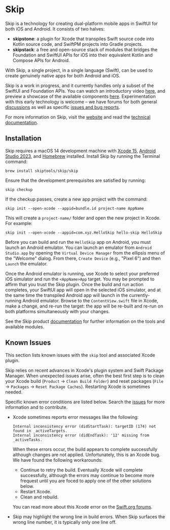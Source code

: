 # Skip

Skip is a technology for creating dual-platform mobile apps in SwiftUI for both iOS and Android. It consists of two halves:

- **skipstone**: a plugin for Xcode that transpiles Swift source code into Kotlin source code, and SwiftPM projects into Gradle projects.
- **skipstack**: a free and open-source stack of modules that bridges the Foundation and SwiftUI APIs for iOS into their equivalent Kotlin and Compose APIs for Android.

With Skip, a single project, in a single language (Swift), can be used to create genuinely native apps for both Android and iOS.

Skip is a work in progress, and it currently handles only a subset of the SwiftUI and Foundation APIs. You can watch an introductory video [here](https://www.youtube.com/watch?v=8u4KWvsfOtk), and preview a showcase of the available components [here](https://source.skip.tools/skipapp-playground). Experimentation with this early technology is welcome – we have forums for both general [discussions](https://source.skip.tools/skip/discussions) as well as specific [issues and bug reports](https://source.skip.tools/skip/issues).

For more information on Skip, visit the [website](https://skip.tools) and read the [technical documentation](https://skip.tools/docs).

## Installation

Skip requires a macOS 14 development machine with [Xcode 15](https://developer.apple.com/xcode), [Android Studio 2023](https://developer.android.com/studio), and [Homebrew](https://brew.sh) installed. Install Skip by running the Terminal command:

```shell
brew install skiptools/skip/skip
```

Ensure that the development prerequisites are satisfied by running:

```shell
skip checkup
```

If the checkup passes, create a new app project with the command:

```shell
skip init --open-xcode --appid=bundle.id project-name AppName
```

This will create a `project-name/` folder and open the new project in Xcode. For example:

```shell
skip init --open-xcode --appid=com.xyz.HelloSkip hello-skip HelloSkip
```

Before you can build and run the `HelloSkip` app on Android, you must launch an Android emulator. You can launch an emulator from `Android Studio.app` by opening the `Virtual Device Manager` from the ellipsis menu of the "Welcome" dialog. From there, `Create Device` (e.g., "Pixel 6") and then `Launch` the emulator. 

Once the Android emulator is running, use Xcode to select your preferred iOS simulator and run the `<AppName>App` target. You may be prompted to affirm that you trust the Skip plugin. Once the build and run action completes, your SwiftUI app will open in the selected iOS simulator, and at the same time the transpiled Android app will launch in the currently-running Android emulator. Browse to the `ContentView.swift` file in Xcode, make a change, and re-run the target: the app will be re-built and re-run on both platforms simultaneously with your changes.

See the Skip product [documentation](https://skip.tools/docs) for further information on the tools and available modules.

## Known Issues

This section lists known issues with the `skip` tool and associated Xcode plugin.

Skip relies on recent advances in Xcode's plugin system and Swift Package Manager. When unexpected issues arise, often the best first step is to clean your Xcode build (`Product` → `Clean Build Folder`) and reset packages (`File` → `Packages` → `Reset Package Caches`). Restarting Xcode is sometimes needed. 

Specific known error conditions are listed below. Search the [issues](https://source.skip.tools/skip/issues) for more information and to contribute.

- Xcode sometimes reports error messages like the following:

    ```shell
    Internal inconsistency error (didStartTask): targetID (174) not found in _activeTargets.
    Internal inconsistency error (didEndTask): '12' missing from _activeTasks.
    ```

    When these errors occur, the build appears to complete successfully although changes are not applied. Unfortunately, this is an Xcode bug. We have found the following workarounds:

    - Continue to retry the build. Eventually Xcode will complete successfully, although the errors may continue to become more frequest until you are foced to apply one of the other solutions below.
    - Restart Xcode.
    - Clean and rebuild.

    You can read more about this Xcode error on the [Swift.org forums](https://forums.swift.org/t/internal-inconsistency-error-didstarttask/61194).
- Skip may highlight the wrong line in build errors. When Skip surfaces the wrong line number, it is typically only one line off.
